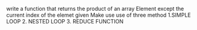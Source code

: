 write a function that returns the product of an array 
Element except the current index of the elemet given
Make use use of three method
1.SIMPLE LOOP
2. NESTED LOOP
3. REDUCE FUNCTION